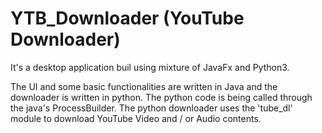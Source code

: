 # YTB_Downloader (YouTube Downloader)

It's a desktop application buil using mixture of JavaFx and Python3. 

The UI and some basic functionalities are written in Java and the downloader is written in python. The python code is being called through the java's ProcessBuilder. The python downloader uses the 'tube_dl' module to download YouTube Video and / or Audio contents.
